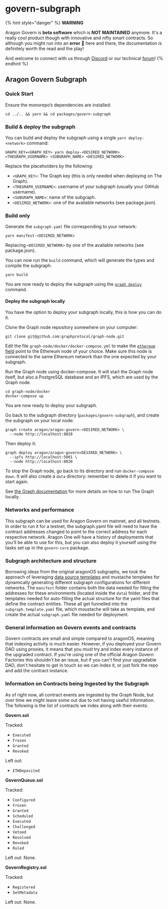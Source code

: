 # govern-subgraph

{% hint style="danger" %}
**WARNING**

Aragon Govern is **beta software** which is **NOT MAINTAINED** anymore. It's a really cool product though with innovative and nifty smart contracts. So although you might run into an **error** 🐲 here and there, the documentation is definitely worth the read and the play!

And welcome to connect with us through [Discord](https://discord.gg/thyHMDt) or our technical [forum](https://support.aragon.org/c/dev-support/20)!
{% endhint %}

## Aragon Govern Subgraph

### Quick Start

Ensure the monorepo’s dependencies are installed:

```
cd ../.. && yarn && cd packages/govern-subgraph
```

### Build & deploy the subgraph

You can build and deploy the subgraph using a single `yarn deploy-<network>` command:

```
GRAPH_KEY=<GRAPH_KEY> yarn deploy-<DESIRED_NETWORK> <THEGRAPH_USERNAME> <SUBGRAPH_NAME> <DESIRED_NETWORK>
```

Replace the placeholders by the following:

* `<GRAPH_KEY>`: The Graph key (this is only needed when deploying on The Graph).
* `<THEGRAPH_USERNAME>`: username of your subgraph (usually your GitHub username).
* `<SUBGRAPH_NAME>`: name of the subgraph.
* `<DESIRED_NETWORK>`: one of the available networks (see package.json).

### Build only

Generate the `subgraph.yaml` file corresponding to your network:

```
yarn manifest-<DESIRED_NETWORK>
```

Replacing `<DESIRED_NETWORK>` by one of the available networks (see package.json).

You can now run the `build` command, which will generate the types and compile the subgraph:

```
yarn build
```

You are now ready to deploy the subgraph using the [`graph deploy`](https://thegraph.com/docs/en/) command.

#### Deploy the subgraph locally

You have the option to deploy your subgraph locally, this is how you can do it.

Clone the Graph node repository somewhere on your computer:

```
git clone git@github.com:graphprotocol/graph-node.git
```

Edit the file `graph-node/docker/docker-compose.yml` to make the [`ethereum` field](https://github.com/graphprotocol/graph-node/blob/ce9aa01dcc18029122f1cf3e8f6941ffffd7653e/docker/docker-compose.yml#L20) point to the Ethereum node of your choice. Make sure this node is connected to the same Ethereum network than the one expected by your subgraph.

Run the Graph node using docker-compose. It will start the Graph node itself, but also a PostgreSQL database and an IPFS, which are used by the Graph node.

```
cd graph-node/docker
docker-compose up
```

You are now ready to deploy your subgraph.

Go back to the subgraph directory (`packages/govern-subgraph`), and create the subgraph on your local node:

```
graph create aragon/aragon-govern-<DESIRED_NETWORK> \
  --node http://localhost:8020
```

Then deploy it:

```
graph deploy aragon/aragon-govern<DESIRED_NETWORK> \
  --ipfs http://localhost:5001 \
  --node http://localhost:8020
```

To stop the Graph node, go back to its directory and run `docker-compose down`. It will also create a `data` directory: remember to delete it if you want to start again.

See [the Graph documentation](https://thegraph.com/docs/en/) for more details on how to run The Graph locally.

### Networks and performance

This subgraph can be used for Aragon Govern on mainnet, and all testnets. In order to run it for a testnet, the subgraph.yaml file will need to have the contract addresses changed to point to the correct address for each respective network. Aragon One will have a history of deployments that you'll be able to use for this, but you can also deploy it yourself using the tasks set up in the `govern-core` package.

### Subgraph architecture and structure

Borrowing ideas from the original aragonOS subgraphs, we took the approach of leveraging [data source templates](https://thegraph.com/docs/en/developer/create-subgraph-hosted/#data-source-templates) and mustache templates for dynamically generating different subgraph configurations for different networks. The `manifest` folder contains both the data needed for filling the addresses for these environments (located inside the `data`) folder, and the templates needed for auto-filling the actual structure for the yaml files that define the contract entities. These all get funnelled into the `subgraph.template.yaml` file, which moustache will take as template, and create the actual `subgraph.yaml` file needed for deployment.

### General information on Govern events and contracts

Govern contracts are small and simple compared to aragonOS, meaning that indexing activity is much easier. However, if you deployed your Govern DAO using proxies, it means that you _must_ try and index every instance of the upgraded contract. If you're using one of the official Aragon Govern Factories this shouldn't be an issue, but if you can't find your upgradable DAO, don't hesitate to get in touch so we can index it, or just fork the repo and add the contract instance.

### Information on Contracts being Ingested by the Subgraph

As of right now, all contract events are ingested by the Graph Node, but over time we might leave some out due to not having useful information. The following is the list of contracts we index along with their events:

**Govern.sol**

Tracked:

* `Executed`
* `Frozen`
* `Granted`
* `Revoked`

Left out:

* `ETHDeposited`

**GovernQueue.sol**

Tracked:

* `Configured`
* `Frozen`
* `Granted`
* `Scheduled`
* `Executed`
* `Challenged`
* `Vetoed`
* `Resolved`
* `Revoked`
* `Ruled`

Left out: None.

**GovernRegistry.sol**

Tracked:

* `Registered`
* `SetMetadata`

Left out: None.
